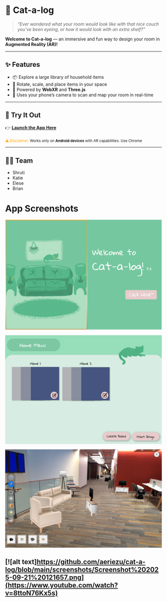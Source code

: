 # 🐾 Cat-a-log

> *“Ever wondered what your room would look like with that nice couch you’ve been eyeing, or how it would look with an extra shelf?”*  

**Welcome to Cat-a-log** — an immersive and fun way to design your room in **Augmented Reality (AR)!**  

---

## ✨ Features
- 📦 Explore a large library of household items  
- 🔄 Rotate, scale, and place items in your space  
- 📱 Powered by **WebXR** and **Three.js**  
- 🎥 Uses your phone’s camera to scan and map your room in real-time  

---

## 🚀 Try It Out
👉 [**Launch the App Here**](https://cat-a-log-orpin.vercel.app/)

<sub><span style="color:orange">⚠️ Disclaimer:</span> Works only on **Android devices** with AR capabilities. Use Chrome</sub>  

---

## 👩‍💻 Team
- Shruti  
- Katie  
- Elese  
- Brian

# App Screenshots
![alt text](https://github.com/aeriezu/cat-a-log/blob/848cda5f5b31bec16fb22e1609b25383911b3408/screenshots/Screenshot%202025-09-21%20095048.png)

![alt text](https://github.com/aeriezu/cat-a-log/blob/848cda5f5b31bec16fb22e1609b25383911b3408/screenshots/Screenshot%202025-09-21%20095035.png)

![alt text](https://github.com/aeriezu/cat-a-log/blob/main/screenshots/Screenshot_20250921_114410_Chrome.png)

[![alt text]https://github.com/aeriezu/cat-a-log/blob/main/screenshots/Screenshot%202025-09-21%20121657.png](https://www.youtube.com/watch?v=8ttoN76Kx5s)
---
